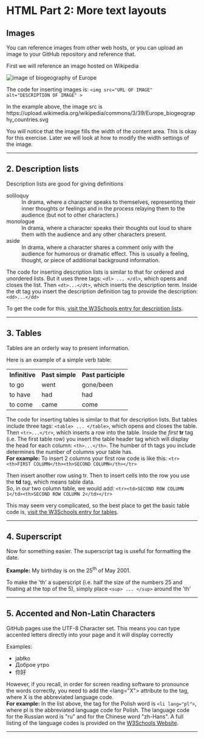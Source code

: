 <h1>HTML Part 2: More text layouts</h1>
<h2>Images</h2>
<p>You can reference images from other web hosts, or you can upload an image to your GitHub repository and reference that.<p>
<p>First we will reference an image hosted on Wikipedia</p>
<img src="https://upload.wikimedia.org/wikipedia/commons/3/39/Europe_biogeography_countries.svg" alt="image of biogeography of Europe">
<p>The code for inserting images is: <code>&lt;img src="URL OF IMAGE" alt="DESCRIPTION OF IMAGE" &gt;</code></p>
<p>In the example above, the image src is https://upload.wikimedia.org/wikipedia/commons/3/39/Europe_biogeography_countries.svg </p>
<p>You will notice that the image fills the width of the content area. This is okay for this exercise. Later we will look at how to modify the width settings of the image.</p>

<hr>

<h2>2. Description lists</h2>
<p>Description lists are good for giving definitions</p>
<dl>
  <dt>soliloquy</dt>
  <dd>In drama, where a character speaks to themselves, representing their inner thoughts or feelings and in the process relaying them to the audience (but not to other characters.)</dd>
  <dt>monologue</dt>
  <dd>In drama, where a character speaks their thoughts out loud to share them with the audience and any other characters present.</dd>
  <dt>aside</dt>
  <dd>In drama, where a character shares a comment only with the audience for humorous or dramatic effect. This is usually a feeling, thought, or piece of additional background information.</dd>
</dl>
<p>The code for inserting description lists is similar to that for ordered and unordered lists. But it uses three tags: <code>&lt;dl&gt; ... &lt;/dl&gt;</code>, which opens and closes the list. Then <code>&lt;dt&gt;...&lt;/dt&gt;</code>, which inserts the description term. Inside the dt tag you insert the description definition tag to provide the description: <code>&lt;dd&gt;...&lt;/dd&gt;</code></p>
<p>To get the code for this, <a href="https://www.w3schools.com/tags/tag_dl.asp">visit the W3Schools entry for description lists</a>.</p>

<hr>
<h2>3. Tables</h2>
<p>Tables are an orderly way to present information.</p>
<p>Here is an example of a simple verb table:</p>
<table>
  <tr><th>Infinitive</th><th>Past simple</th><th>Past participle</th></tr>
  <tr>
    <td>to go</td><td>went</td><td>gone/been</td>
  </tr>
   <tr>
    <td>to have</td><td>had</td><td>had</td>
  </tr>
  <tr>
    <td>to come</td><td>came</td><td>come</td>
  </tr>
  </table>
  
<p>The code for inserting tables is similar to that for description lists. But tables include three tags: <code>&lt;table&gt; ... &lt;/table&gt;</code>, which opens and closes the table. Then <code>&lt;tr&gt;...&lt;/tr&gt;</code>, which inserts a row into the table. Inside the <em>first</em> <b>tr</b> tag (i.e. The first table row) you insert the table header tag which will display the head for each column: <code>&lt;th&gt;...&lt;/th&gt;</code>. The humber of th tags you include determines the number of columns your table has.<br>
  <b>For example:</b> To insert 2 columns your first row code is like this: <code>&lt;tr&gt;&lt;th&gt;FIRST COLUMN&lt;/th&gt;&lt;th&gt;SECOND COLUMN&lt;/th&gt;&lt;/tr&gt;</code></p>
<p>Then insert another row using tr. Then to insert cells into the row you use the <b>td</b> tag, which means table data.<br>
So, in our two column table, we would add: <code>&lt;tr&gt;&lt;td&gt;SECOND ROW COLUMN 1&lt;/td&gt;&lt;th&gt;SECOND ROW COLUMN 2&lt;/td&gt;&lt;/tr&gt;</code></p>
<p>This may seem very complicated, so the best place to get the basic table code is, <a href="https://www.w3schools.com/tags/tag_table.asp">visit the W3Schools entry for tables</a>.</p>

<hr>

<h2>4. Superscript</h2>
<p>Now for something easier. The superscript tag is useful for formatting the date.</p>
<p><b>Example:</b> My birthday is on the 25<sup>th</sup> of May 2001.</p>
<p>To make the 'th' a superscript (i.e. half the size of the numbers 25 and floating at the top of the 5), simply place <code>&lt;sup&gt; ... &lt;/sup&gt;</code> around the 'th'</p>
<hr>

<h2>5. Accented and Non-Latin Characters</h2>
<p>GitHub pages use the UTF-8 Character set. This means you can type accented letters directly into your page and it will display correctly</p>
<p>Examples:</p>
<ul>
    <li lang="pl">jabłko</li>
    <li lang="ru">Доброе утро</li>
    <li lang="zh-Hans">你好</li>
</ul>
<p>However, if you recall, in order for screen reading software to pronounce the words correctly, you need to add the &lt;lang="X"&gt; attribute to the tag, where X is the abbreviated language code.<br>
  <b>For example:</b> In the list above, the tag for the Polish word is <code>&lt;li lang="pl"&gt;</code>, where pl is the abbreviated language code for Polish. The language code for the Russian word is "ru" and for the Chinese word "zh-Hans". A full listing of the language codes is provided on the <a href="https://www.w3schools.com/tags/ref_language_codes.asp">W3Schools Website</a>.
</p>
<hr>

